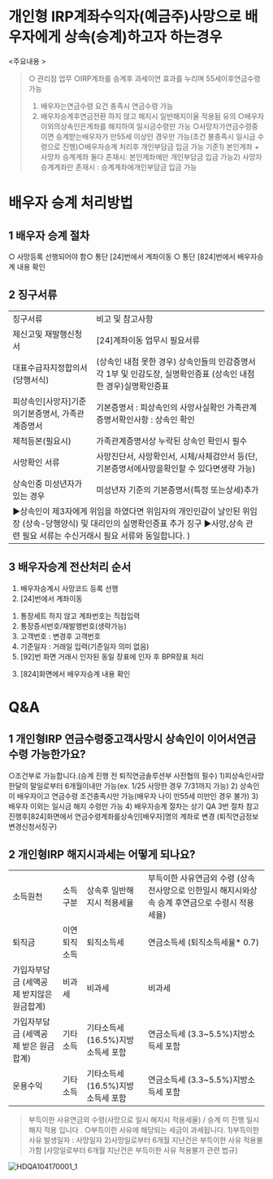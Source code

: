 # 개인형 IRP계좌수익자(예금주)사망으로 배우자에게 상속(승계)하고자 하는경우
<주요내용 >
> ○ 관리점 업무
> ○IRP계좌를 승계후 과세이연 효과를 누리며 55세이후연금수령 가능
> 1) 배우자는연금수령 요건 충족시 연금수령 가능
> 2) 배우자승계후연금전환 하지 않고 해지시 일반해지이율 적용됨 유의
> ○배우자 이외의상속인은계좌를 해지하여 일시금수령만 가능
> ○사망자가연금수령중이면 승계받는배우자가 만55세 이상인 경우만 가능(조건 불충족시 일시금 수령으로 진행)○배우자승계 처리후 개인부담금 입금 가능 기준1) 본인계좌 + 사망자 승계계좌 둘다 존재시: 본인계좌에만 개인부담금 입금 가능2) 사망자 승계계좌만 존재시 : 승계계좌에개인부담금 입금 가능
# 배우자 승계 처리방법
## 1 배우자 승계 절차
○ 사망등록 선행되어야 함○ 통단 [24]번에서 계좌이동
○ 통단 [824]번에서 배우자승계 내용 확인
## 2 징구서류

<table><tbody><tr>
<td>
징구서류</td>
<td>
비고 및 참고사항</td></tr><tr>
<td>
제신고및 재발행신청서</td>
<td>
[24]계좌이동 업무시 필요서류</td></tr><tr>
<td>
대표수급자지정합의서(당행서식)</td>
<td>(상속인 내점 못한 경우)
상속인들의 인감증명서 각 1부 및 인감도장, 실명확인증표
(상속인 내점한 경우)실명확인증표</td></tr><tr>
<td>피상속인[사망자]기준의기본증명서, 가족관계증명서</td>
<td>기본증명서 : 피상속인의 사망사실확인
가족관계증명서확인사항 : 상속인 확인</td></tr><tr>
<td>
제적등본(필요시)</td>
<td>
가족관계증명서상 누락된 상속인 확인시 필수</td></tr><tr>
<td>
사망확인 서류</td>
<td>사망진단서, 사망확인서, 시체/사체검안서 등(단, 기본증명서에사망을확인할 수 있다면생략 가능)</td></tr><tr>
<td>
상속인중 미성년자가 있는 경우</td>
<td>
미성년자 기준의 기본증명서(특정 또는상세)추가</td></tr><tr>
<td colspan="2">▶상속인이 제3자에게 위임을 하였다면 위임자의 개인인감이 날인된 위임장
(상속-당행양식) 및 대리인의 실명확인증표 추가 징구
▶사망,상속 관련 필요 서류는 수신거래시 필요 서류와 동일합니다. )</td></tr></tbody>
</table>


## 3 배우자승계 전산처리 순서
1. 배우자승계시 사망코드 등록 선행
2. [24]번에서 계좌이동
1) 통장세트 하지 않고 계좌번호는 직접입력
2) 통장증서번호/재발행번호(생략가능)
3) 고객번호 : 변경후 고객번호
4) 기준일자 : 거래일 입력(기준일자 의미 없음)
5) [92]번 화면 거래시 인자된 동일 장표에 인자 후 BPR장표 처리
3. [824]화면에서 배우자승계 내용 확인
# Q&A
## 1 개인형IRP 연금수령중고객사망시 상속인이 이어서연금수령 가능한가요?
○조건부로 가능합니다.(승계 진행 전 퇴직연금솔루션부 사전협의 필수)
1)피상속인사망한달의 말일로부터 6개월이내만 가능(ex. 1/25 사망한 경우 7/31까지 가능)
2) 상속인이 배우자이고 연금수령 조건충족시만 가능(배우자 나이 만55세 미만인 경우 불가)
3) 배우자 이외는 일시금 해지 수령만 가능
4) 배우자승계 절차는 상기 QA 3번 절차 참고 진행후[824]화면에서 연금수령계좌를상속인[배우자]명의 계좌로 변경 (퇴직연금정보변경신청서징구)
## 2 개인형IRP 해지시과세는 어떻게 되나요?

<table><tbody><tr>
<td>
소득원천</td>
<td>
소득구분</td>
<td>상속후
일반해지시 적용세율</td>
<td>부득이한 사유연금외 수령
(상속전사망으로 인한일시 해지시와상속 승계 후연금으로 수령시 적용세율)</td></tr><tr>
<td>
퇴직금</td>
<td>
이연퇴직소득</td>
<td>
퇴직소득세</td>
<td>
연금소득세 (퇴직소득세율* 0.7)</td></tr><tr>
<td>가입자부담금
(세액공제 받지않은 원금합계)</td>
<td>
비과세</td>
<td>
비과세</td>
<td>
비과세</td></tr><tr>
<td>가입자부담금
(세액공제 받은 원금합계)</td>
<td>
기타소득</td>
<td>기타소득세(16.5%)지방소득세 포함</td>
<td>연금소득세 (3.3~5.5%)지방소득세 포함</td></tr><tr>
<td>
운용수익</td>
<td>
기타소득</td>
<td>기타소득세(16.5%)지방소득세 포함</td>
<td>연금소득세 (3.3~5.5%)지방소득세 포함</td></tr></tbody>
</table>


> 부득이한 사유연금외 수령(사망으로 일시 해지시 적용세율) / 승계 미 진행 일시 해지 적용 입니다 .
> ○부득이한 사유에 해당되는 세금이 과세됩니다.
> 1)부득이한 사유 발생일자 : 사망일자
> 2)사망일로부터 6개월 지난건은 부득이한 사유 적용불가함
[사망일로부터 6개월 지난건은 부득이한 사유 적용불가 관련 법규]

![HDQA104170001_1](HDQA104170001_1.jpg)

